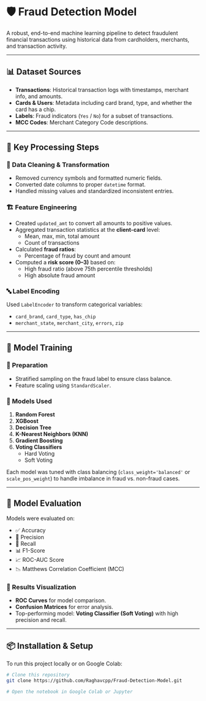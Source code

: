 # 🛡️ Fraud Detection Model

A robust, end-to-end machine learning pipeline to detect fraudulent financial transactions using historical data from cardholders, merchants, and transaction activity.

---

## 📊 Dataset Sources

- **Transactions**: Historical transaction logs with timestamps, merchant info, and amounts.
- **Cards & Users**: Metadata including card brand, type, and whether the card has a chip.
- **Labels**: Fraud indicators (`Yes` / `No`) for a subset of transactions.
- **MCC Codes**: Merchant Category Code descriptions.

---

## 🔧 Key Processing Steps

### 🧹 Data Cleaning & Transformation
- Removed currency symbols and formatted numeric fields.
- Converted date columns to proper `datetime` format.
- Handled missing values and standardized inconsistent entries.

### 🏗️ Feature Engineering
- Created `updated_amt` to convert all amounts to positive values.
- Aggregated transaction statistics at the **client-card** level:
  - Mean, max, min, total amount
  - Count of transactions
- Calculated **fraud ratios**:
  - Percentage of fraud by count and amount
- Computed a **risk score (0–3)** based on:
  - High fraud ratio (above 75th percentile thresholds)
  - High absolute fraud amount

### 🔤 Label Encoding
Used `LabelEncoder` to transform categorical variables:
- `card_brand`, `card_type`, `has_chip`
- `merchant_state`, `merchant_city`, `errors`, `zip`

---

## 🤖 Model Training

### 🎯 Preparation
- Stratified sampling on the fraud label to ensure class balance.
- Feature scaling using `StandardScaler`.

### 🧪 Models Used
1. **Random Forest**
2. **XGBoost**
3. **Decision Tree**
4. **K-Nearest Neighbors (KNN)**
5. **Gradient Boosting**
6. **Voting Classifiers**
   - Hard Voting
   - Soft Voting

Each model was tuned with class balancing (`class_weight='balanced'` or `scale_pos_weight`) to handle imbalance in fraud vs. non-fraud cases.

---

## 🧠 Model Evaluation

Models were evaluated on:
- ✅ Accuracy
- 🎯 Precision
- 🔁 Recall
- 📊 F1-Score
- 📈 ROC-AUC Score
- 📉 Matthews Correlation Coefficient (MCC)

### 📌 Results Visualization
- **ROC Curves** for model comparison.
- **Confusion Matrices** for error analysis.
- Top-performing model: **Voting Classifier (Soft Voting)** with high precision and recall.

---

## 📦 Installation & Setup

To run this project locally or on Google Colab:

```bash
# Clone this repository
git clone https://github.com/Raghavcpp/Fraud-Detection-Model.git

# Open the notebook in Google Colab or Jupyter 
